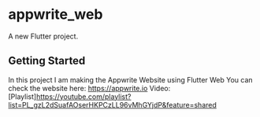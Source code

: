 # appwrite_web

A new Flutter project.

## Getting Started

In this project I am making the Appwrite Website using Flutter Web
You can check the website here: https://appwrite.io
Video: [Playlist]https://youtube.com/playlist?list=PL_gzL2dSuafAOserHKPCzLL96vMhGYjdP&feature=shared 